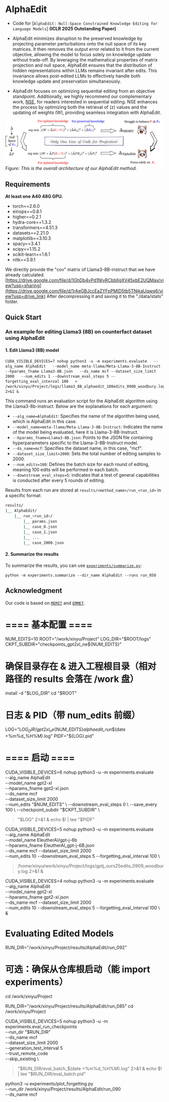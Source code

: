 # AlphaEdit
- Code for [``AlphaEdit: Null-Space Constrained Knowledge Editing for Language Models``] **(ICLR 2025 Outstanding Paper)**

- AlphaEdit minimizes disruption to the preserved knowledge by projecting parameter perturbations onto the null space of its key matrices. It then removes the output error related to it from the current objective, allowing the model to focus solely on knowledge update without trade-off.  By leveraging the mathematical properties of matrix projection and null space, AlphaEdit ensures that the distribution of hidden representations within LLMs remains invariant after edits. This invariance allows post-edited LLMs to effectively handle both knowledge update and preservation simultaneously.
- AlphaEdit focuses on optimizing sequential editing from an objective standpoint. Additionally, we highly recommend our complementary work, [NSE](https://arxiv.org/abs/2410.04045), for readers interested in sequential editing. NSE enhances the process by optimizing both the retrieval of \(z\) values and the updating of weights \(W\), providing seamless integration with AlphaEdit.

![alt text](resource/alphaedit_fig.png)
*Figure: This is the overall architecture of our AlphaEdit method.*

## Requirements
**At least one A40 48G GPU.**

- torch==2.6.0
- einops==0.8.1
- higher==0.2.1
- hydra-core==1.3.2
- transformers==4.51.3
- datasets==2.21.0
- matplotlib==3.10.3
- spacy==3.4.1
- scipy==1.15.2
- scikit-learn==1.6.1
- nltk==3.9.1

We directly provide the "cov" matrix of Llama3-8B-instruct that we have already calculated. [https://drive.google.com/file/d/1GhDb4vPd1NIyRCbbIlgXV45xbE2UQMav/view?usp=sharing](https://drive.google.com/file/d/1rAeGBJccEaZYFpPMlD5tb5TNjkaUqwq6/view?usp=drive_link)
After decompressing it and saving it to the "./data/stats" folder.
## Quick Start
### An example for editing Llama3 (8B) on counterfact dataset using AlphaEdit
#### 1. Edit Llama3 (8B) model 
 
    CUDA_VISIBLE_DEVICES=7 nohup python3 -u -m experiments.evaluate   --alg_name AlphaEdit   --model_name meta-llama/Meta-Llama-3-8B-Instruct   --hparams_fname Llama3-8B.json   --ds_name mcf --dataset_size_limit 2000   --num_edits 1 --downstream_eval_steps 5 --forgetting_eval_interval 100   > /work/xinyu/Project/logs/llama3_8B_alphaedit_100edits_0908_woodbury.log 2>&1 &

This command runs an evaluation script for the AlphaEdit algorithm using the Llama3-8b-instruct. Below are the explanations for each argument:

- `--alg_name=AlphaEdit`: Specifies the name of the algorithm being used, which is AlphaEdit in this case.
- `--model_name=meta-llama/Meta-Llama-3-8B-Instruct`: Indicates the name of the model being evaluated, here it is Llama-3-8B-Instruct.
- `--hparams_fname=Llama3-8B.json`: Points to the JSON file containing hyperparameters specific to the Llama-3-8B-Instruct model.
- `--ds_name=mcf`: Specifies the dataset name, in this case, "mcf".
- `--dataset_size_limit=2000`: Sets the total number of editing samples to 2000.
- `--num_edits=100`: Defines the batch size for each round of editing, meaning 100 edits will be performed in each batch. 
- `--downstream_eval_steps=5`: indicates that a test of general capabilities is conducted after every 5 rounds of editing.

Results from each run are stored at `results/<method_name>/run_<run_id>` in a specific format:
```bash
results/
|__ AlphaEdit/
    |__ run_<run_id>/
        |__ params.json
        |__ case_0.json
        |__ case_1.json
        |__ ...
        |__ case_2000.json
```

#### 2. Summarize the results  
To summarize the results, you can use [`experiments/summarize.py`](experiments/summarize.py):

    python -m experiments.summarize --dir_name AlphaEdit --runs run_050

## Acknowledgment
Our code is based on  [``MEMIT``](https://github.com/kmeng01/memit.git) and [``EMMET``](https://github.com/scalable-model-editing/unified-model-editing.git).


# ==== 基本配置 ====
NUM_EDITS=10
ROOT="/work/xinyu/Project"
LOG_DIR="$ROOT/logs"
CKPT_SUBDIR="checkpoints_gpt2xl_ne${NUM_EDITS}"

# 确保目录存在 & 进入工程根目录（相对路径的 results 会落在 /work 盘）
install -d "$LOG_DIR"
cd "$ROOT"

# 日志 & PID（带 num_edits 前缀）
LOG="${LOG_DIR}/gpt2xl_ne${NUM_EDITS}_alphaedit_run_$(date +%m%d_%H%M).log"
PIDF="${LOG}.pid"

# ==== 启动 ====
CUDA_VISIBLE_DEVICES=6 nohup python3 -u -m experiments.evaluate \
  --alg_name AlphaEdit \
  --model_name gpt2-xl \
  --hparams_fname gpt2-xl.json \
  --ds_name mcf \
  --dataset_size_limit 2000 \
  --num_edits "$NUM_EDITS" \
  --downstream_eval_steps 0 \
  --save_every 100 \
  --checkpoint_subdir "$CKPT_SUBDIR" \
  > "$LOG" 2>&1 & echo $! | tee "$PIDF"


CUDA_VISIBLE_DEVICES=5 nohup python3 -u -m experiments.evaluate \
  --alg_name AlphaEdit \
  --model_name EleutherAI/gpt-j-6b \
  --hparams_fname EleutherAI_gpt-j-6B.json \
  --ds_name mcf --dataset_size_limit 2000 \
  --num_edits 10 --downstream_eval_steps 5 --forgetting_eval_interval 100 \
  > /home/xinyu/work/xinyu/Project/logs/gptj_ours25edits_0909_woodbury.log 2>&1 &


CUDA_VISIBLE_DEVICES=4 nohup python3 -u -m experiments.evaluate \
  --alg_name AlphaEdit \
  --model_name gpt2-xl \
  --hparams_fname gpt2-xl.json \
  --ds_name mcf --dataset_size_limit 2000 \
  --num_edits 10 --downstream_eval_steps 5 --forgetting_eval_interval 100 \ &


# Evaluating Edited Models
RUN_DIR="/work/xinyu/Project/results/AlphaEdit/run_092"

# 可选：确保从仓库根启动（能 import experiments）
cd /work/xinyu/Project

RUN_DIR="/work/xinyu/Project/results/AlphaEdit/run_085"
cd /work/xinyu/Project

CUDA_VISIBLE_DEVICES=5 nohup python3 -u -m experiments.eval_run_checkpoints \
  --run_dir "$RUN_DIR" \
  --ds_name mcf \
  --dataset_size_limit 2000 \
  --generation_test_interval 5 \
  --trust_remote_code \
  --skip_existing \
  > "$RUN_DIR/eval_batch_$(date +%m%d_%H%M).log" 2>&1 & echo $! | tee "$RUN_DIR/eval_batch.pid"


python3 -u experiments/plot_forgetting.py \
  --run_dir /work/xinyu/Project/results/AlphaEdit/run_090 \
  --ds_name mcf
